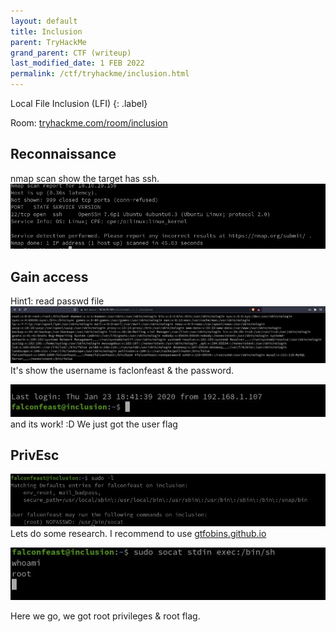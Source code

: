 ```yaml
---
layout: default
title: Inclusion
parent: TryHackMe
grand_parent: CTF (writeup)
last_modified_date: 1 FEB 2022
permalink: /ctf/tryhackme/inclusion.html
---
```

Local File Inclusion (LFI)
{: .label}

Room: [tryhackme.com/room/inclusion](https://tryhackme.com/room/inclusion)

## Reconnaissance
nmap scan show the target has ssh.
![nmap](/images/inclusion00.jpg)


## Gain access
Hint1: read passwd file
![passwd](/images/inclusion01.jpg)
It's show the username is faclonfeast & the password.

![ssh](/images/inclusion02.jpg)
<br> and its work! :D
We just got the user flag

## PrivEsc
![sudo -l](/images/inclusion03.jpg)
Lets do some research. I recommend to use [gtfobins.github.io](https://gtfobins.github.io/gtfobins/socat/)

![privesc](/images/inclusion04.jpg)

Here we go, we got root privileges & root flag. 

